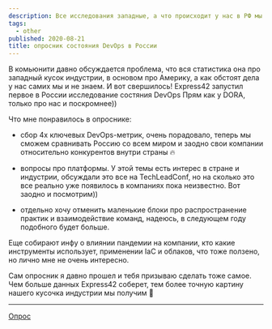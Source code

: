 ```yaml
---
description: Все исследования западные, а что происходит у нас в РФ мы не знаем. Express42 запустил свою версию State of DevOps.
tags:
  - other
published: 2020-08-21
title: опросник состояния DevOps в России
---
```


В комьюнити давно обсуждается проблема, что вся статистика она про западный кусок индустрии, в основом про Америку, а как обстоят дела у нас самих мы и не знаем. И вот свершилось! Express42 запустил первое в России исследование состяния DevOps Прям как у DORA, только про нас и поскромнее))

Что мне понравилось в опроснике:
- сбор 4х ключевых DevOps-метрик, очень порадовало, теперь мы сможем сравнивать Россию со всем миром и заодно свои компании относительно конкурентов внутри страны 🔥

- вопросы про платформы. У этой темы есть интерес в стране и индустрии, обсуждали это все на TechLeadConf, но на сколько это все реально уже появилось в компаниях пока неизвестно. Вот заодно и посмотрим))

- отдельно хочу отменить маленькие блоки про распространение практик и взаимодействие команд, надеюсь, в следующем году подобного будет больше.

Еще собирают инфу о влиянии пандемии на компании, кто какие инструменты использует, применении IaC и облаков, что тоже ползено, но лично мне не очень интересно.

Сам опросник я давно прошел и тебя призываю сделать тоже самое. Чем больше данных Express42 соберет, тем более точную картину нашего кусочка индустрии мы получим 💪

---

[Опрос](http://amp.gs/FBx5)
